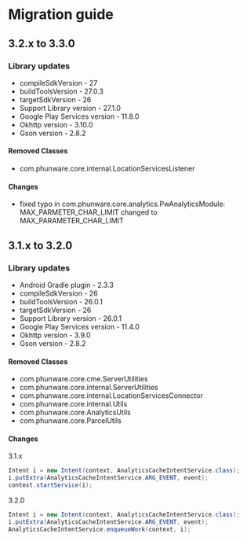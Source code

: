 # Migration guide

## 3.2.x to 3.3.0

### Library updates
- compileSdkVersion - 27
- buildToolsVersion - 27.0.3
- targetSdkVersion - 26
- Support Library version - 27.1.0
- Google Play Services version - 11.8.0
- Okhttp version - 3.10.0
- Gson version - 2.8.2

#### Removed Classes
- com.phunware.core.internal.LocationServicesListener

#### Changes
- fixed typo in com.phunware.core.analytics.PwAnalyticsModule: MAX_PARMETER_CHAR_LIMIT changed to MAX_PARAMETER_CHAR_LIMIT

## 3.1.x to 3.2.0

### Library updates
- Android Gradle plugin - 2.3.3
- compileSdkVersion - 26
- buildToolsVersion - 26.0.1
- targetSdkVersion - 26
- Support Library version - 26.0.1
- Google Play Services version - 11.4.0
- Okhttp version - 3.9.0
- Gson version - 2.8.2

#### Removed Classes
- com.phunware.core.cme.ServerUtilities
- com.phunware.core.internal.ServerUtilities
- com.phunware.core.internal.LocationServicesConnector
- com.phunware.core.internal.Utils
- com.phunware.core.AnalyticsUtils
- com.phunware.core.ParcelUtils

#### Changes

3.1.x

```java
Intent i = new Intent(context, AnalyticsCacheIntentService.class);
i.putExtra(AnalyticsCacheIntentService.ARG_EVENT, event);
context.startService(i);
```
3.2.0
```java
Intent i = new Intent(context, AnalyticsCacheIntentService.class);
i.putExtra(AnalyticsCacheIntentService.ARG_EVENT, event);
AnalyticsCacheIntentService.enqueueWork(context, i);
```
